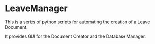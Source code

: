 # LeaveManager

This is a series of python scripts for automating the creation of a Leave Document. 

It provides GUI for the Document Creator and the Database Manager. 
